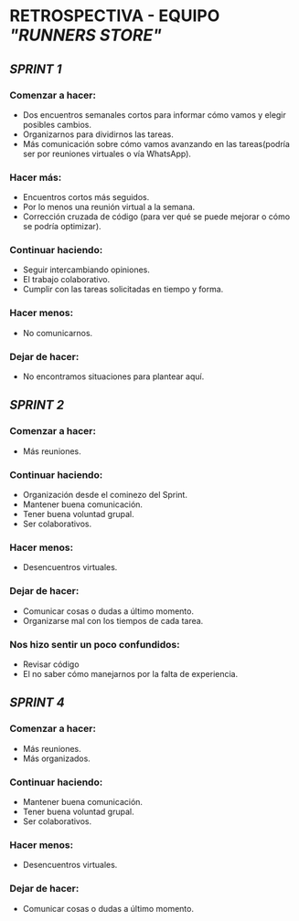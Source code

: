 # **RETROSPECTIVA - EQUIPO _"RUNNERS STORE"_**

## _SPRINT 1_

### Comenzar a hacer:

* Dos encuentros semanales cortos para informar cómo vamos y elegir posibles cambios.
* Organizarnos para dividirnos las tareas.
* Más comunicación sobre cómo vamos avanzando en las tareas(podría ser por reuniones virtuales o vía WhatsApp).

### Hacer más:

* Encuentros cortos más seguidos.
* Por lo menos una reunión virtual a la semana.
* Corrección cruzada de código (para ver qué se puede mejorar o cómo se podría optimizar).

###	Continuar haciendo:

* Seguir intercambiando opiniones.
* El trabajo colaborativo.
* Cumplir con las tareas solicitadas en tiempo y forma.

### Hacer menos:

* No comunicarnos.

### Dejar de hacer:

* No encontramos situaciones para plantear aquí.    



## _SPRINT 2_

### Comenzar a hacer:

* Más reuniones.

### Continuar haciendo:

* Organización desde el cominezo del Sprint.
* Mantener buena comunicación.
* Tener buena voluntad grupal.
* Ser colaborativos.

### Hacer menos:

* Desencuentros virtuales.

### Dejar de hacer:

* Comunicar cosas o dudas a último momento.
* Organizarse mal con los tiempos de cada tarea.

### Nos hizo sentir un poco confundidos:

* Revisar código
* El no saber cómo manejarnos por la falta de experiencia.




## _SPRINT 4_
### Comenzar a hacer:

* Más reuniones.
* Más organizados.

### Continuar haciendo:

* Mantener buena comunicación.
* Tener buena voluntad grupal.
* Ser colaborativos.

### Hacer menos:

* Desencuentros virtuales.

### Dejar de hacer:

* Comunicar cosas o dudas a último momento.




